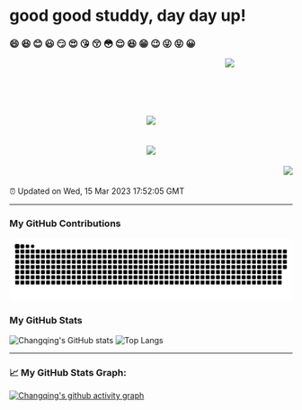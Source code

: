 # good good studdy, day day up!

### 😄 😆 😊 😃 😏 😍 😘 😚 😳 😌 😆 😁 😉 😜 😝 😀

<a href="https://github.com/thx1970s/iBeats"><img align="right" width="120px" src="https://raw.githubusercontent.com/thx1970s/iBeats/main/files/heart.svg"/> </a>

<br/>
<br/>
<br/>
<br/>
<br/>
<br/>

<div align="center">
  <img src="https://metrics.lecoq.io/thx1970s?template=classic&config.timezone=Asia%2FShanghai">
</div>

<br/>
<br/>

<div align="center"> <img src="https://github-readme-streak-stats.herokuapp.com/?user=thx1970s"></img> </div>

<br/>

<div align="right">
  <img src="https://visitor-badge.glitch.me/badge?page_id=Changqing" /> 
</div>

<br/>
⏰ Updated on Wed, 15 Mar 2023 17:52:05 GMT

---

### My GitHub Contributions

![](https://raw.githubusercontent.com/thx1970s/thx1970s/main/assets/github-contribution-grid-snake.svg)

### My GitHub Stats
![Changqing's GitHub stats](https://github-readme-stats.vercel.app/api?username=thx1970s&include_all_commits=true&show_icons=true&theme=radical&bg_color=30,e96443,904e95&title_color=fff&text_color=fff)
![Top Langs](https://github-readme-stats.vercel.app/api/top-langs/?username=thx1970s&layout=compact)

---
### 📈 My GitHub Stats Graph:
[![Changqing's github activity graph](https://github-readme-activity-graph.cyclic.app/graph?username=Changqing&theme=github-compact)](https://github.com/Changqing/github-readme-activity-graph)
